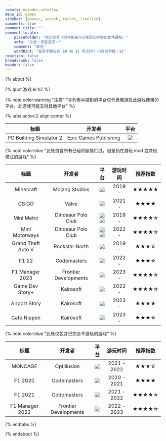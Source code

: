 ```yaml
---
robots: noindex,nofollow
menu_id: games
sidebar: [ghuser, search, recent, timeline]
comments: true
comment_title: ""
comment_locale:
    placeholder: "欢迎留言（填写邮箱可以在回复时收到邮件通知）"
    sofa: "沙发！来留言吧～"
    comment: "留言"
    wordHint: "留言字数应在 $0 到 $1 字之间！\n当前字数：$2"
reaction: false
breadcrumb: false
header: false
---
```


{% about %}

{% quot 游戏 el:h2 %}

{% note color:warning "注意" "本列表中提到的平台仅代表我游玩此游戏使用的平台，此游戏可能支持其他平台" %}

{% tabs active:2 align:center %}

<!-- tab 想玩 -->

| 标题 | 开发者 | 平台 |
|:----:|:------:|:----:|
| PC Building Simulator 2 | Epic Games Publishing | <img src="https://img.shields.io/badge/Windows-0078D6?style=for-the-badge&logo=windows&logoColor=white" /> |

<!-- tab 在玩 -->

{% note color:blue "此处包含所有已经将剧情打过，但是仍在游玩 mod 或其他模式的游戏" %}

| 标题 | 开发者 | 平台 | 游玩时间 | 推荐指数 |
|:----:|:------:|:----:|:--------:|:--------:|
| Minecraft | Mojang Studios | <img src="https://img.shields.io/badge/macOS-000000?style=for-the-badge&logo=macos&logoColor=F0F0F0" /> |  2019 -  |  ★★★★★  |
| CS:GO | Valve | <img src="https://img.shields.io/badge/macOS-000000?style=for-the-badge&logo=macos&logoColor=F0F0F0" /> |  2021 -  |  ★★★★  |
| Mini Metro | Dinosaur Polo Club | <img src="https://img.shields.io/badge/macOS-000000?style=for-the-badge&logo=macos&logoColor=F0F0F0" /><img src="https://img.shields.io/badge/iOS-000000?style=for-the-badge&logo=ios&logoColor=white" /> |  2019 -  |  ★★★★☆  |
| Mini Motorways | Dinosaur Polo Club | <img src="https://img.shields.io/badge/macOS-000000?style=for-the-badge&logo=macos&logoColor=F0F0F0" /><img src="https://img.shields.io/badge/iOS-000000?style=for-the-badge&logo=ios&logoColor=white" /> |  2022 -  |  ★★★★☆  |
| Grand Theft Auto V | Rockstar North | <img src="https://img.shields.io/badge/Windows-0078D6?style=for-the-badge&logo=windows&logoColor=white" /> | 2019 -  | ★★★☆ |
| F1 22 | Codemasters | <img src="https://img.shields.io/badge/Windows-0078D6?style=for-the-badge&logo=windows&logoColor=white" /> | 2022 -  | ★★★☆ |
| F1 Manager 2023 | Frontier Developments | <img src="https://img.shields.io/badge/Windows-0078D6?style=for-the-badge&logo=windows&logoColor=white" /> | 2023 -  | ★★★★☆ |
| Game Dev Story+ | Kairosoft | <img src="https://img.shields.io/badge/iOS-000000?style=for-the-badge&logo=ios&logoColor=white" /> |  2022 -  | ★★★★☆ |
| Airport Story | Kairosoft | <img src="https://img.shields.io/badge/iOS-000000?style=for-the-badge&logo=ios&logoColor=white" /> |  2023 -  | ★★★★ |
| Cafe Nippon | Kairosoft | <img src="https://img.shields.io/badge/iOS-000000?style=for-the-badge&logo=ios&logoColor=white" /> |  2023 -  | ★★★☆ |

<!-- tab 已玩 -->

{% note color:blue "此处仅包含已完全不游玩的游戏" %}

| 标题 | 开发者 | 平台 |   游玩时间   | 推荐指数 |
|:----:|:------:|:----:|:------------:|:--------:|
| MONCAGE | Optillusion | <img src="https://img.shields.io/badge/iOS-000000?style=for-the-badge&logo=ios&logoColor=white" /> |  2021 - 2022 |  ★★★☆   |
| F1 2020 | Codemasters | <img src="https://img.shields.io/badge/Windows-0078D6?style=for-the-badge&logo=windows&logoColor=white" /> | 2020 - 2021  | ★★★★ |
| F1 2021 | Codemasters | <img src="https://img.shields.io/badge/Windows-0078D6?style=for-the-badge&logo=windows&logoColor=white" /> | 2021 - 2022  | ★★★★☆ |
| F1 Manager 2022 | Frontier Developments | <img src="https://img.shields.io/badge/Windows-0078D6?style=for-the-badge&logo=windows&logoColor=white" /> | 2022 - 2023 | ★★★★☆ |

{% endtabs %}

{% endabout %}

